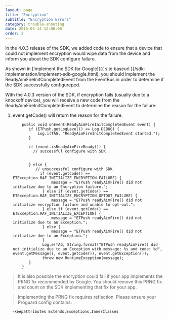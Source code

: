 ```yaml
---
layout: page
title: "Encryption"
subtitle: "Encryption Errors"
category: trouble-shooting
date: 2015-05-14 12:00:00
order: 2
---
```

In the 4.0.3 release of the SDK, we added code to ensure that a device that could not implement encryption would wipe data from the device and inform you about the SDK configure failure.

As shown in [Implement the SDK for Google]({{ site.baseurl }}/sdk-implementation/implement-sdk-google.html), you should implement the ReadyAimFireInitCompletedEvent from the EventBus in order to determine if the SDK successfully configureped.

With the 4.0.3 version of the SDK, if encryption fails (usually due to a knockoff device), you will receive a new code from the ReadyAimFireInitCompletedEvent to determine the reason for the failure:

   1.  event.getCode() will return the reason for the failure. 
   
       ~~~
           public void onEvent(ReadyAimFireInitCompletedEvent event) {
              if (ETPush.getLogLevel() <= Log.DEBUG) {
                  Log.i(TAG, "ReadyAimFireInitCompletedEvent started.");
              }
       
              if (event.isReadyAimFireReady()) {
                // successful configure with SDK  
       
       
              } else {
                 // unsuccessful configure with SDK 
                   if (event.getCode() == ETException.RAF_INITIALIZE_ENCRYPTION_FAILURE) {
                        message = "ETPush readyAimFire() did not initialize due to an Encryption failure.";
                    } else if (event.getCode() == ETException.RAF_INITIALIZE_ENCRYPTION_OPTOUT_FAILURE) {
                        message = "ETPush readyAimFire() did not initialize encryption failure and unable to opt-out.";
                    } else if (event.getCode() == ETException.RAF_INITIALIZE_EXCEPTION) {
                        message = "ETPush readyAimFire() did not initialize due to an Exception.";
                    } else {
                        message = "ETPush readyAimFire() did not initialize due to an Exception.";
                    }
                    Log.e(TAG, String.format("ETPush readyAimFire() did not initialize due to an Exception with message: %s and code: %d", event.getMessage(), event.getCode()), event.getException());
                    throw new RuntimeException(message);
              }
           }
       ~~~

> It is also possible the encryption could fail if your app implements the PRNG fix recommended by Google.  You should remove this PRNG fix and count on the SDK implementing that fix for your app.

> Implementing the PRNG fix requires reflection.  Please ensure your Proguard config contains:

~~~
   -keepattributes Extends,Exceptions,InnerClasses

~~~
